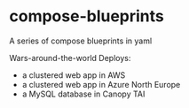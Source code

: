 # compose-blueprints
A series of compose blueprints in yaml

Wars-around-the-world
Deploys: 
* a clustered web app in AWS
* a clustered web app in Azure North Europe
* a MySQL database in Canopy TAI
